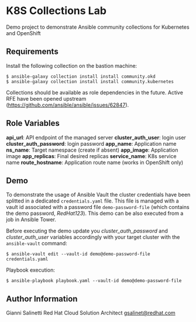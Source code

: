 # K8S Collections Lab

Demo project to demonstrate Ansible community collections for Kubernetes and OpenShift

Requirements
------------
Install the following collection on the bastion machine:
```
$ ansible-galaxy collection install install community.okd
$ ansible-galaxy collection install install community.kubernetes
```

Collections should be available as role dependencies in the future. Active RFE have been opened upstream (https://github.com/ansible/ansible/issues/62847).

Role Variables
--------------
**api_url**: API endpoint of the managed server
**cluster_auth_user**: login user
**cluster_auth_password**: login password
**app_name**: Application name
**ns_name**: Target namespace (create if absent)
**app_image**: Application image
**app_replicas**: Final desired replicas
**service_name**: K8s service name
**route_hostname**: Application route name (works in OpenShift only)

Demo
----
To demonstrate the usage of Ansible Vault the cluster credentials have been
splitted in a dedicated `credentials.yaml` file. This file is managed with a
vault id associated with a password file `demo-password-file` (which contains 
the demo password, *RedHat123*).
This demo can be also executed from a job in Ansible Tower.

Before executing the demo update you *cluster_auth_password* and *cluster_auth_user*
variables accordingly with your target cluster with the `ansible-vault` command:
```
$ ansible-vault edit --vault-id demo@demo-password-file credentials.yaml
```

Playbook execution:
```
$ ansible-playbook playbook.yaml --vault-id demo@demo-password-file
```

Author Information
------------------
Gianni Salinetti
Red Hat Cloud Solution Architect
gsalinet@redhat.com

